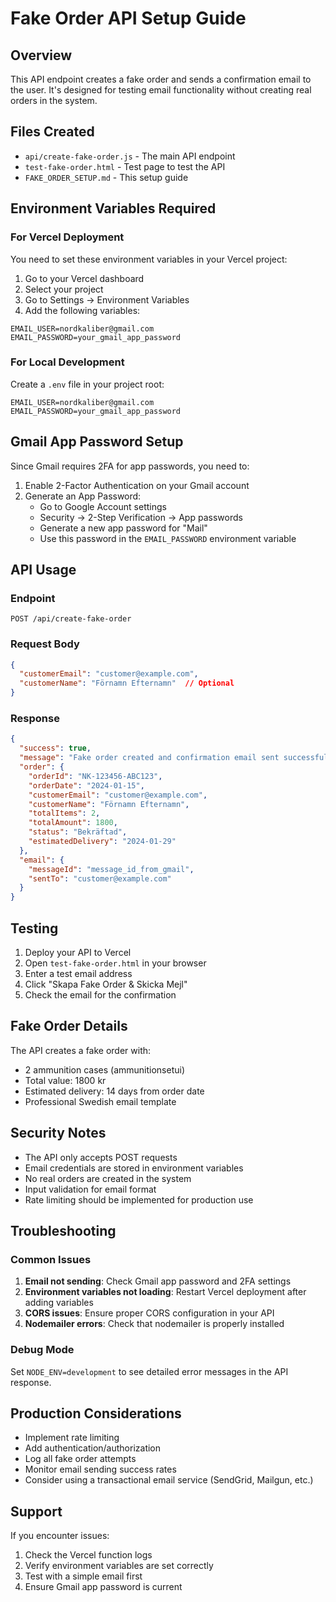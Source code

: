 # Fake Order API Setup Guide

## Overview
This API endpoint creates a fake order and sends a confirmation email to the user. It's designed for testing email functionality without creating real orders in the system.

## Files Created
- `api/create-fake-order.js` - The main API endpoint
- `test-fake-order.html` - Test page to test the API
- `FAKE_ORDER_SETUP.md` - This setup guide

## Environment Variables Required

### For Vercel Deployment
You need to set these environment variables in your Vercel project:

1. Go to your Vercel dashboard
2. Select your project
3. Go to Settings → Environment Variables
4. Add the following variables:

```
EMAIL_USER=nordkaliber@gmail.com
EMAIL_PASSWORD=your_gmail_app_password
```

### For Local Development
Create a `.env` file in your project root:

```env
EMAIL_USER=nordkaliber@gmail.com
EMAIL_PASSWORD=your_gmail_app_password
```

## Gmail App Password Setup

Since Gmail requires 2FA for app passwords, you need to:

1. Enable 2-Factor Authentication on your Gmail account
2. Generate an App Password:
   - Go to Google Account settings
   - Security → 2-Step Verification → App passwords
   - Generate a new app password for "Mail"
   - Use this password in the `EMAIL_PASSWORD` environment variable

## API Usage

### Endpoint
```
POST /api/create-fake-order
```

### Request Body
```json
{
  "customerEmail": "customer@example.com",
  "customerName": "Förnamn Efternamn"  // Optional
}
```

### Response
```json
{
  "success": true,
  "message": "Fake order created and confirmation email sent successfully",
  "order": {
    "orderId": "NK-123456-ABC123",
    "orderDate": "2024-01-15",
    "customerEmail": "customer@example.com",
    "customerName": "Förnamn Efternamn",
    "totalItems": 2,
    "totalAmount": 1800,
    "status": "Bekräftad",
    "estimatedDelivery": "2024-01-29"
  },
  "email": {
    "messageId": "message_id_from_gmail",
    "sentTo": "customer@example.com"
  }
}
```

## Testing

1. Deploy your API to Vercel
2. Open `test-fake-order.html` in your browser
3. Enter a test email address
4. Click "Skapa Fake Order & Skicka Mejl"
5. Check the email for the confirmation

## Fake Order Details

The API creates a fake order with:
- 2 ammunition cases (ammunitionsetui)
- Total value: 1800 kr
- Estimated delivery: 14 days from order date
- Professional Swedish email template

## Security Notes

- The API only accepts POST requests
- Email credentials are stored in environment variables
- No real orders are created in the system
- Input validation for email format
- Rate limiting should be implemented for production use

## Troubleshooting

### Common Issues

1. **Email not sending**: Check Gmail app password and 2FA settings
2. **Environment variables not loading**: Restart Vercel deployment after adding variables
3. **CORS issues**: Ensure proper CORS configuration in your API
4. **Nodemailer errors**: Check that nodemailer is properly installed

### Debug Mode

Set `NODE_ENV=development` to see detailed error messages in the API response.

## Production Considerations

- Implement rate limiting
- Add authentication/authorization
- Log all fake order attempts
- Monitor email sending success rates
- Consider using a transactional email service (SendGrid, Mailgun, etc.)

## Support

If you encounter issues:
1. Check the Vercel function logs
2. Verify environment variables are set correctly
3. Test with a simple email first
4. Ensure Gmail app password is current 